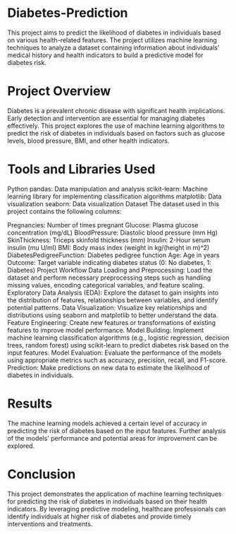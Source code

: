 # Diabetes-Prediction
This project aims to predict the likelihood of diabetes in individuals based on various health-related features. The project utilizes machine learning techniques to analyze a dataset containing information about individuals' medical history and health indicators to build a predictive model for diabetes risk.

# Project Overview
Diabetes is a prevalent chronic disease with significant health implications. Early detection and intervention are essential for managing diabetes effectively. This project explores the use of machine learning algorithms to predict the risk of diabetes in individuals based on factors such as glucose levels, blood pressure, BMI, and other health indicators.

# Tools and Libraries Used
Python
pandas: Data manipulation and analysis
scikit-learn: Machine learning library for implementing classification algorithms
matplotlib: Data visualization
seaborn: Data visualization
Dataset
The dataset used in this project contains the following columns:

Pregnancies: Number of times pregnant
Glucose: Plasma glucose concentration (mg/dL)
BloodPressure: Diastolic blood pressure (mm Hg)
SkinThickness: Triceps skinfold thickness (mm)
Insulin: 2-Hour serum insulin (mu U/ml)
BMI: Body mass index (weight in kg/(height in m)^2)
DiabetesPedigreeFunction: Diabetes pedigree function
Age: Age in years
Outcome: Target variable indicating diabetes status (0: No diabetes, 1: Diabetes)
Project Workflow
Data Loading and Preprocessing: Load the dataset and perform necessary preprocessing steps such as handling missing values, encoding categorical variables, and feature scaling.
Exploratory Data Analysis (EDA): Explore the dataset to gain insights into the distribution of features, relationships between variables, and identify potential patterns.
Data Visualization: Visualize key relationships and distributions using seaborn and matplotlib to better understand the data.
Feature Engineering: Create new features or transformations of existing features to improve model performance.
Model Building: Implement machine learning classification algorithms (e.g., logistic regression, decision trees, random forest) using scikit-learn to predict diabetes risk based on the input features.
Model Evaluation: Evaluate the performance of the models using appropriate metrics such as accuracy, precision, recall, and F1-score.
Prediction: Make predictions on new data to estimate the likelihood of diabetes in individuals.
# Results
The machine learning models achieved a certain level of accuracy in predicting the risk of diabetes based on the input features. Further analysis of the models' performance and potential areas for improvement can be explored.

# Conclusion
This project demonstrates the application of machine learning techniques for predicting the risk of diabetes in individuals based on their health indicators. By leveraging predictive modeling, healthcare professionals can identify individuals at higher risk of diabetes and provide timely interventions and treatments.
